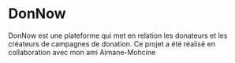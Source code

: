 # DonNow
DonNow est une plateforme qui met en relation les donateurs et les créateurs de campagnes de donation. Ce projet a été réalisé en collaboration avec mon ami Aimane-Mohcine 
